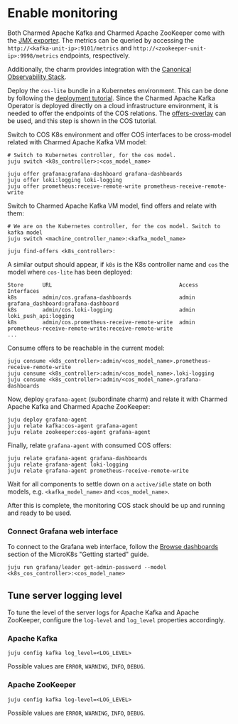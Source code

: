 # Enable monitoring

Both Charmed Apache Kafka and Charmed Apache ZooKeeper come with the [JMX exporter](https://github.com/prometheus/jmx_exporter/).
The metrics can be queried by accessing the `http://<kafka-unit-ip>:9101/metrics` and `http://<zookeeper-unit-ip>:9998/metrics` endpoints, respectively.

Additionally, the charm provides integration with the [Canonical Observability Stack](https://charmhub.io/topics/canonical-observability-stack).

Deploy the `cos-lite` bundle in a Kubernetes environment. This can be done by following the
[deployment tutorial](https://charmhub.io/topics/canonical-observability-stack/tutorials/install-microk8s).
Since the Charmed Apache Kafka Operator is deployed directly on a cloud infrastructure environment, it is 
needed to offer the endpoints of the COS relations. The [offers-overlay](https://github.com/canonical/cos-lite-bundle/blob/main/overlays/offers-overlay.yaml)
can be used, and this step is shown in the COS tutorial.

Switch to COS K8s environment and offer COS interfaces to be cross-model related with Charmed Apache Kafka VM model:

```shell
# Switch to Kubernetes controller, for the cos model.
juju switch <k8s_controller>:<cos_model_name>

juju offer grafana:grafana-dashboard grafana-dashboards
juju offer loki:logging loki-logging
juju offer prometheus:receive-remote-write prometheus-receive-remote-write
```

Switch to Charmed Apache Kafka VM model, find offers and relate with them:

```shell
# We are on the Kubernetes controller, for the cos model. Switch to kafka model
juju switch <machine_controller_name>:<kafka_model_name>

juju find-offers <k8s_controller>:
```

A similar output should appear, if `k8s` is the K8s controller name and `cos` the model where `cos-lite` has been deployed:

```shell
Store      URL                                        Access  Interfaces
k8s        admin/cos.grafana-dashboards               admin   grafana_dashboard:grafana-dashboard
k8s        admin/cos.loki-logging                     admin   loki_push_api:logging
k8s        admin/cos.prometheus-receive-remote-write  admin   prometheus-receive-remote-write:receive-remote-write
...
```

Consume offers to be reachable in the current model:

```shell
juju consume <k8s_controller>:admin/<cos_model_name>.prometheus-receive-remote-write
juju consume <k8s_controller>:admin/<cos_model_name>.loki-logging
juju consume <k8s_controller>:admin/<cos_model_name>.grafana-dashboards
```

Now, deploy `grafana-agent` (subordinate charm) and relate it with Charmed Apache Kafka and Charmed Apache ZooKeeper:

```shell
juju deploy grafana-agent
juju relate kafka:cos-agent grafana-agent
juju relate zookeeper:cos-agent grafana-agent
```

Finally, relate `grafana-agent` with consumed COS offers:

```
juju relate grafana-agent grafana-dashboards
juju relate grafana-agent loki-logging
juju relate grafana-agent prometheus-receive-remote-write
```

Wait for all components to settle down on a `active/idle` state on both 
models, e.g. `<kafka_model_name>` and `<cos_model_name>`.

After this is complete, the monitoring COS stack should be up and running and ready to be used. 

### Connect Grafana web interface

To connect to the Grafana web interface, follow the [Browse dashboards](https://charmhub.io/topics/canonical-observability-stack/tutorials/install-microk8s?_ga=2.201254254.1948444620.1704703837-757109492.1701777558#heading--browse-dashboards) section of the MicroK8s "Getting started" guide.

```shell
juju run grafana/leader get-admin-password --model <k8s_cos_controller>:<cos_model_name>
```

## Tune server logging level

To tune the level of the server logs for Apache Kafka and Apache ZooKeeper, configure the `log-level` and `log_level` properties accordingly.

### Apache Kafka 

```
juju config kafka log_level=<LOG_LEVEL>
```

Possible values are `ERROR`, `WARNING`, `INFO`, `DEBUG`.

### Apache ZooKeeper

```
juju config kafka log-level=<LOG_LEVEL>
```

Possible values are `ERROR`, `WARNING`, `INFO`, `DEBUG`.